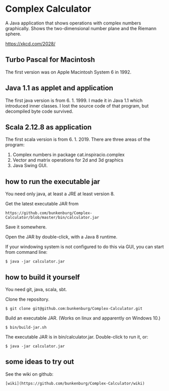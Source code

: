 # Complex Calculator

A Java application that shows operations with complex numbers graphically.
Shows the two-dimensional number plane and the Riemann sphere.

https://xkcd.com/2028/

## Turbo Pascal for Macintosh

The first version was on Apple Macintosh System 6 in 1992. 

## Java 1.1 as applet and application

The first java version is from 6. 1. 1999. I made it in Java 1.1 which introduced inner classes.
I lost the source code of that program, but decompiled byte code survived.

## Scala 2.12.8 as application

The first scala version is from 6. 1. 2019. 
There are three areas of the program:
1. Complex numbers in package cat.inspiracio.complex
2. Vector and matrix operations for 2d and 3d graphics
3. Java Swing GUI.


## how to run the executable jar

You need only java, at least a JRE at least version 8.

Get the latest executable JAR from 

    https://github.com/bunkenburg/Complex-Calculator/blob/master/bin/calculator.jar
    
Save it somewhere.

Open the JAR by double-click, with a Java 8 runtime. 

If your windowing system is not configured to do this via GUI, you can start from command line:

    $ java -jar calculator.jar



## how to build it yourself

You need git, java, scala, sbt.

Clone the repository.

    $ git clone git@github.com:bunkenburg/Complex-Calculator.git

Build an executable JAR. (Works on linux and apparently on Windows 10.)

    $ bin/build-jar.sh

The executable JAR is in bin/calculator.jar. Double-click to run it, or:

    $ java -jar calculator.jar
    

## some ideas to try out

See the wiki on github:


    [wiki](https://github.com/bunkenburg/Complex-Calculator/wiki)